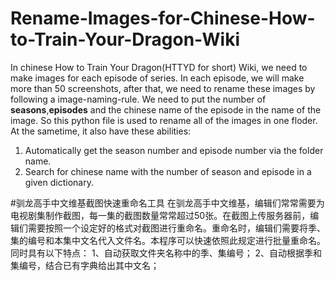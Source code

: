 # Rename-Images-for-Chinese-How-to-Train-Your-Dragon-Wiki

In chinese How to Train Your Dragon(HTTYD for short) Wiki, we need to make images for each episode of series. In each episode, we will make more than 50 screenshots, after that, we need to rename these images by following a image-naming-rule. We need to put the number of **seasons**,**episodes** and the chinese name of the episode in the name of the image. So this python file is used to rename all of the images in one floder. At the sametime, it also have these abilities:
1. Automatically get the season number and episode number via the folder name.
2. Search for chinese name with the number of season and episode in a given dictionary.

#驯龙高手中文维基截图快速重命名工具
在驯龙高手中文维基，编辑们常常需要为电视剧集制作截图，每一集的截图数量常常超过50张。在截图上传服务器前，编辑们需要按照一个设定好的格式对截图进行重命名。重命名时，编辑们需要将季、集的编号和本集中文名代入文件名。本程序可以快速依照此规定进行批量重命名。同时具有以下特点：
1、自动获取文件夹名称中的季、集编号；
2、自动根据季和集编号，结合已有字典给出其中文名；

